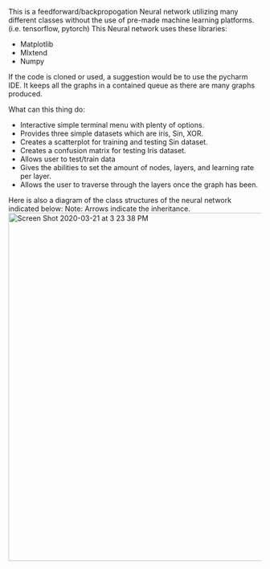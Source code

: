 This is a feedforward/backpropogation Neural network utilizing many different classes without the use of pre-made machine learning platforms. (i.e. tensorflow, pytorch) 
This Neural network uses these libraries:
- Matplotlib 
- Mlxtend
- Numpy

If the code is cloned or used, a suggestion would be to use the pycharm IDE. It keeps all the graphs in a contained queue as there are many graphs produced.

What can this thing do:

- Interactive simple terminal menu with plenty of options.
- Provides three simple datasets which are iris, Sin, XOR.
- Creates a scatterplot for training and testing Sin dataset.
- Creates a confusion matrix for testing Iris dataset.
- Allows user to test/train data
- Gives the abilities to set the amount of nodes, layers, and learning rate per layer.
- Allows the user to traverse through the layers once the graph has been.

Here is also a diagram of the class structures of the neural network indicated below:
Note: Arrows indicate the inheritance.
<img width="694" alt="Screen Shot 2020-03-21 at 3 23 38 PM" src="https://user-images.githubusercontent.com/44282168/77237813-92276100-6b88-11ea-87df-e75cdfd74272.png">


